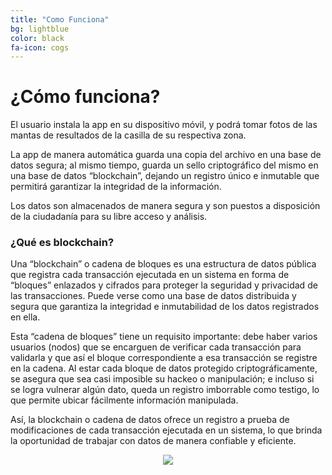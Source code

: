 ```yaml
---
title: "Como Funciona"
bg: lightblue
color: black
fa-icon: cogs
---
```


# ¿Cómo funciona?

El usuario instala la app en su dispositivo móvil, y podrá tomar fotos de las mantas de resultados de la casilla de su respectiva zona.

La app de manera automática guarda una copia del archivo en una base de datos segura; al mismo tiempo, guarda un  sello criptográfico del mismo en una base de datos “blockchain”, dejando un registro único e inmutable que permitirá garantizar la integridad de la información.

Los datos son almacenados de manera segura y son puestos a disposición de la ciudadanía para su libre acceso y análisis.

### ¿Qué es blockchain?

Una “blockchain” o cadena de bloques es una estructura de datos pública que registra cada transacción ejecutada en un sistema en forma de “bloques” enlazados y cifrados para proteger la seguridad y privacidad de las transacciones. Puede verse como una base de datos distribuida y segura que garantiza la integridad e inmutabilidad de los datos registrados en ella.

Esta “cadena de bloques” tiene un requisito importante: debe haber varios usuarios (nodos) que se encarguen de verificar cada transacción para validarla y que así el bloque correspondiente a esa transacción se registre en la cadena. Al estar cada bloque de datos protegido criptográficamente, se asegura que sea casi imposible su hackeo o manipulación; e incluso si se logra vulnerar algún dato, queda un registro imborrable como testigo, lo que permite ubicar fácilmente información manipulada.

Así, la blockchain o cadena de datos ofrece un registro a prueba de modificaciones de cada transacción ejecutada en un sistema, lo que brinda la oportunidad de trabajar con datos de manera confiable y eficiente.

<div style="text-align:center">
  <img src="http://www.oleaconsulting.com.mx/tvc/bc101.png" />
</div>
